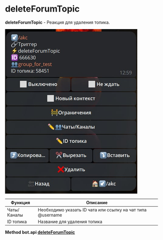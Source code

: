 # deleteForumTopic

**deleteForumTopic** - Реакция для удаления топика.

![](./1.jpg)

| Функция | Описание |
| --- | --- | 
| Чаты/Каналы | Необходимо указать ID чата или ссылку на чат типа @username |
| ID топика | Название для удаления топика |














**Method bot.api [deleteForumTopic](https://core.telegram.org/bots/api#deleteforumtopic)**